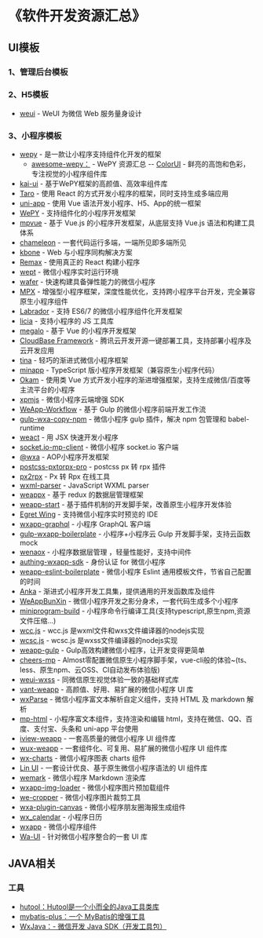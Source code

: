 # 《软件开发资源汇总》

## UI模板
### 1、管理后台模板
### 2、H5模板
  - [weui](https://github.com/Tencent/weui) - WeUI 为微信 Web 服务量身设计
### 3、小程序模板
  - [wepy](https://github.com/Tencent/wepy) - 是一款让小程序支持组件化开发的框架
    - [awesome-wepy：](https://github.com/aben1188/awesome-wepy) - WePY 资源汇总
  -- [ColorUI](https://github.com/weilanwl/ColorUI) - 鲜亮的高饱和色彩，专注视觉的小程序组件库
  - [kai-ui](https://github.com/Chaunjie/kai-ui) - 基于WePY框架的高颜值、高效率组件库
- [Taro](https://github.com/NervJS/taro) - 使用 React 的方式开发小程序的框架，同时支持生成多端应用
- [uni-app](https://github.com/dcloudio/uni-app) - 使用 Vue 语法开发小程序、H5、App的统一框架
- [WePY](https://github.com/Tencent/wepy) -  支持组件化的小程序开发框架
- [mpvue](https://github.com/Meituan-Dianping/mpvue) - 基于 Vue.js 的小程序开发框架，从底层支持 Vue.js 语法和构建工具体系
- [chameleon](https://github.com/didi/chameleon) - 一套代码运行多端，一端所见即多端所见
- [kbone](https://github.com/wechat-miniprogram/kbone) - Web 与小程序同构解决方案
- [Remax](https://github.com/remaxjs/remax) -  使用真正的 React 构建小程序
- [wept](https://github.com/chemzqm/wept) - 微信小程序实时运行环境
- [wafer](https://github.com/tencentyun/wafer) - 快速构建具备弹性能力的微信小程序
- [MPX](https://github.com/didi/mpx) - 增强型小程序框架，深度性能优化，支持跨小程序平台开发，完全兼容原生小程序组件
- [Labrador](https://github.com/maichong/labrador) - 支持 ES6/7 的微信小程序组件化开发框架
- [licia](https://github.com/liriliri/licia) - 支持小程序的 JS 工具库
- [megalo](https://github.com/kaola-fed/megalo) - 基于 Vue 的小程序开发框架
- [CloudBase Framework](https://github.com/Tencent/cloudbase-framework) - 腾讯云开发开源一键部署工具，支持部署小程序及云开发应用
- [tina](https://github.com/tinajs/tina) - 轻巧的渐进式微信小程序框架
- [minapp](https://github.com/qiu8310/minapp) - TypeScript 版小程序开发框架（兼容原生小程序代码）
- [Okam](https://github.com/ecomfe/okam) - 使用类 Vue 方式开发小程序的渐进增强框架，支持生成微信/百度等主流平台的小程序
- [xpmjs](https://github.com/xpmjs/xpmjs) - 微信小程序云端增强 SDK
- [WeApp-Workflow](https://github.com/Jeff2Ma/WeApp-Workflow) -  基于 Gulp 的微信小程序前端开发工作流
- [gulp-wxa-copy-npm](https://github.com/mdsb100/gulp-wxa-copy-npm) - 微信小程序 gulp 插件，解决 npm 包管理和 babel-runtime
- [weact](https://github.com/haojy/weact) - 用 JSX 快速开发小程序
- [socket.io-mp-client](https://github.com/cytle/socket.io-mp-client) - 微信小程序 socket.io 客户端
- [@wxa](https://wxajs.github.io/wxa/) - AOP小程序开发框架
- [postcss-pxtorpx-pro](https://github.com/Genuifx/postcss-pxtorpx-pro) - postcss px 转 rpx 插件
- [px2rpx](https://github.com/allanguys/px2rpx) - Px 转 Rpx 在线工具
- [wxml-parser](https://github.com/seanlong/wxml-parser) -  JavaScript WXML parser
- [weappx](https://github.com/tolerance-go/weappx) - 基于 redux 的数据层管理框架
- [weapp-start](https://github.com/tolerance-go/weapp-start) - 基于插件机制的开发脚手架，改善原生小程序开发体验
- [Egret Wing](http://developer.egret.com/cn/github/egret-docs/Wing/update/update320/index.html) - 支持微信小程序实时预览的 IDE
- [wxapp-graphql](https://github.com/Authing/wxapp-graphql) - 小程序 GraphQL 客户端
- [gulp-wxapp-boilerplate](https://github.com/ksky521/gulp-wxapp-boilerplate) - 小程序+小程序云 Gulp 开发脚手架，支持云函数 mock
- [wenaox](https://github.com/cnyballk/wenaox) - 小程序数据层管理 ，轻量性能好，支持中间件
- [authing-wxapp-sdk](https://github.com/Authing/authing-wxapp-sdk) - 身份认证 for 微信小程序
- [weapp-eslint-boilerplate](https://github.com/CoolRice/weapp-eslint-boilerplate) - 微信小程序 Eslint 通用模板文件，节省自己配置的时间
- [Anka](https://iexception.github.io/anka-doc/book/index.html) - 渐进式小程序开发工具集，提供通用的开发函数库及组件
- [WeAppBunXin](https://github.com/BakerJQ/WeAppBunXin) - 微信小程序开发之影分身术，一套代码生成多个小程序
- [miniprogram-build](https://github.com/NewFuture/miniprogram-build) - 小程序命令行编译工具(支持typescript,原生npm,资源文件压缩...)
- [wcc.js](https://github.com/caijw/wcc.js) - wcc.js 是wxml文件和wxs文件编译器的nodejs实现
- [wcsc.js](https://github.com/caijw/wcsc.js) - wcsc.js 是wxss文件编译器的nodejs实现
- [weapp-gulp](https://github.com/sunnie1992/weapp-gulp) - Gulp高效构建微信小程序，让开发变得更简单
- [cheers-mp](https://github.com/bigmeow/cheers-mp) - Almost零配置微信原生小程序脚手架，vue-cli般的体验~(ts、less、原生npm、云OSS、CI自动发布体验版)
- [weui-wxss](https://github.com/Tencent/weui-wxss) - 同微信原生视觉体验一致的基础样式库
- [vant-weapp](https://github.com/youzan/vant-weapp) - 高颜值、好用、易扩展的微信小程序 UI 库
- [wxParse](https://github.com/icindy/wxParse) - 微信小程序富文本解析自定义组件，支持 HTML 及 markdown 解析
- [mp-html](https://github.com/jin-yufeng/mp-html) - 小程序富文本组件，支持渲染和编辑 html，支持在微信、QQ、百度、支付宝、头条和 uni-app 平台使用
- [iview-weapp](https://github.com/TalkingData/iview-weapp) - 一套高质量的微信小程序 UI 组件库
- [wux-weapp](https://github.com/wux-weapp/wux-weapp) - 一套组件化、可复用、易扩展的微信小程序 UI 组件库
- [wx-charts](https://github.com/xiaolin3303/wx-charts) - 微信小程序图表 charts 组件
- [Lin UI](https://github.com/TaleLin/lin-ui) - 一套设计优良、基于原生微信小程序语法的 UI 组件库
- [wemark](https://github.com/TooBug/wemark) - 微信小程序 Markdown 渲染库
- [wxapp-img-loader](https://github.com/o2team/wxapp-img-loader) - 微信小程序图片预加载组件
- [we-cropper](https://github.com/we-plugin/we-cropper) -  微信小程序图片裁剪工具
- [wxa-plugin-canvas](https://github.com/jasondu/wxa-plugin-canvas) - 微信小程序朋友圈海报生成组件
- [wx_calendar](https://github.com/treadpit/wx_calendar) - 小程序日历
- [wxapp](https://github.com/youzouzou/wxapp) - 微信小程序组件
- [Wa-UI](https://github.com/liujians/Wa-UI) - 针对微信小程序整合的一套 UI 库

## JAVA相关
### 工具
  - [hutool：Hutool是一个小而全的Java工具类库](https://github.com/dromara/hutool)
  - [mybatis-plus：一个 MyBatis的增强工具](https://github.com/baomidou/mybatis-plus)
  - [WxJava：- 微信开发 Java SDK（开发工具包）](https://github.com/wechat-group/WxJava)

